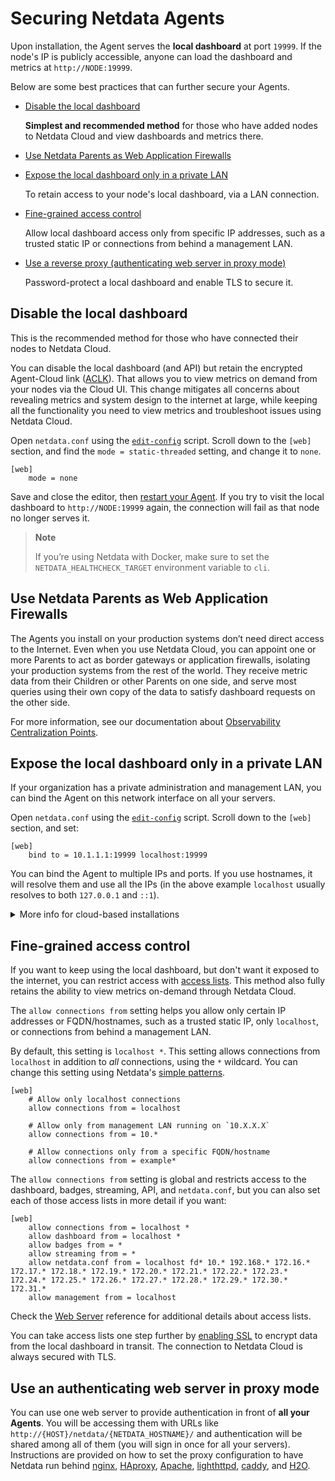 # Securing Netdata Agents

Upon installation, the Agent serves the **local dashboard** at port `19999`. If the node's IP is publicly accessible, anyone can load the dashboard and metrics at `http://NODE:19999`.

Below are some best practices that can further secure your Agents.

- [Disable the local dashboard](#disable-the-local-dashboard)

    **Simplest and recommended method** for those who have added nodes to Netdata Cloud and view dashboards and metrics there.

- [Use Netdata Parents as Web Application Firewalls](#use-netdata-parents-as-web-application-firewalls)

- [Expose the local dashboard only in a private LAN](#expose-the-local-dashboard-only-in-a-private-lan)

    To retain access to your node's local dashboard, via a LAN connection.

- [Fine-grained access control](#fine-grained-access-control)

    Allow local dashboard access only from specific IP addresses, such as a trusted static IP or connections from behind a management LAN.

- [Use a reverse proxy (authenticating web server in proxy mode)](#use-an-authenticating-web-server-in-proxy-mode)

    Password-protect a local dashboard and enable TLS to secure it.

## Disable the local dashboard

This is the recommended method for those who have connected their nodes to Netdata Cloud.

You can disable the local dashboard (and API) but retain the encrypted Agent-Cloud link ([ACLK](/src/aclk/README.md)). That allows you to view metrics on demand from your nodes via the Cloud UI. This change mitigates all concerns about revealing metrics and system design to the internet at large, while keeping all the functionality you need to view metrics and troubleshoot issues using Netdata Cloud.

Open `netdata.conf` using the [`edit-config`](/docs/netdata-agent/configuration/README.md#edit-a-configuration-file-using-edit-config) script. Scroll down to the `[web]` section, and find the `mode = static-threaded` setting, and change it to `none`.

```text
[web]
    mode = none
```

Save and close the editor, then [restart your Agent](/docs/netdata-agent/start-stop-restart.md). If you try to visit the local dashboard to `http://NODE:19999` again, the connection will fail as that node no longer serves it.

> **Note**
>
> If you’re using Netdata with Docker, make sure to set the `NETDATA_HEALTHCHECK_TARGET` environment variable to `cli`.

## Use Netdata Parents as Web Application Firewalls

The Agents you install on your production systems don’t need direct access to the Internet. Even when you use Netdata Cloud, you can appoint one or more Parents to act as border gateways or application firewalls, isolating your production systems from the rest of the world. They receive metric data from their Children or other Parents on one side, and serve most queries using their own copy of the data to satisfy dashboard requests on the other side.

For more information, see our documentation about [Observability Centralization Points](/docs/observability-centralization-points/README.md).

## Expose the local dashboard only in a private LAN

If your organization has a private administration and management LAN, you can bind the Agent on this network interface on all your servers.

Open `netdata.conf` using the [`edit-config`](/docs/netdata-agent/configuration/README.md#edit-a-configuration-file-using-edit-config) script. Scroll down to the `[web]` section, and set:

```text
[web]
    bind to = 10.1.1.1:19999 localhost:19999
```

You can bind the Agent to multiple IPs and ports. If you use hostnames, it will resolve them and use all the IPs (in the above example `localhost` usually resolves to both `127.0.0.1` and `::1`).

<details><summary>More info for cloud-based installations</summary>

For cloud-based installations, if your cloud provider doesn’t provide such a private LAN (or if you use multiple providers), you can create a virtual management and administration LAN with tools like `tincd` or `gvpe`. These tools create a mesh VPN allowing all servers to communicate securely and privately. Your administration stations join this mesh VPN to get access to management and administration tasks on all your cloud servers.

For `gvpe` we have developed a [simple provisioning tool](https://github.com/netdata/netdata-demo-site/tree/master/gvpe) you may find handy (it includes statically compiled `gvpe` binaries for Linux and FreeBSD, and also a script to compile `gvpe` on your macOS system). We use this to create a management and administration LAN for all Netdata demo sites (spread all over the internet using multiple hosting providers).

</details>

## Fine-grained access control

If you want to keep using the local dashboard, but don't want it exposed to the internet, you can restrict access with [access lists](/src/web/server/README.md#access-lists). This method also fully retains the ability to view metrics on-demand through Netdata Cloud.

The `allow connections from` setting helps you allow only certain IP addresses or FQDN/hostnames, such as a trusted static IP, only `localhost`, or connections from behind a management LAN.

By default, this setting is `localhost *`. This setting allows connections from `localhost` in addition to _all_ connections, using the `*` wildcard. You can change this setting using Netdata's [simple patterns](/src/libnetdata/simple_pattern/README.md).

```text
[web]
    # Allow only localhost connections
    allow connections from = localhost

    # Allow only from management LAN running on `10.X.X.X`
    allow connections from = 10.*

    # Allow connections only from a specific FQDN/hostname
    allow connections from = example*
```

The `allow connections from` setting is global and restricts access to the dashboard, badges, streaming, API, and `netdata.conf`, but you can also set each of those access lists in more detail if you want:

```text
[web]
    allow connections from = localhost *
    allow dashboard from = localhost *
    allow badges from = *
    allow streaming from = *
    allow netdata.conf from = localhost fd* 10.* 192.168.* 172.16.* 172.17.* 172.18.* 172.19.* 172.20.* 172.21.* 172.22.* 172.23.* 172.24.* 172.25.* 172.26.* 172.27.* 172.28.* 172.29.* 172.30.* 172.31.*
    allow management from = localhost
```

Check the [Web Server](/src/web/server/README.md#access-lists) reference for additional details about access lists.

You can take access lists one step further by [enabling SSL](/src/web/server/README.md#enable-httpstls-support) to encrypt data from the local dashboard in transit. The connection to Netdata Cloud is always secured with TLS.

## Use an authenticating web server in proxy mode

You can use one web server to provide authentication in front of **all your Agents**. You will be accessing them with URLs like `http://{HOST}/netdata/{NETDATA_HOSTNAME}/` and authentication will be shared among all of them (you will sign in once for all your servers).
Instructions are provided on how to set the proxy configuration to have Netdata run behind [nginx](/docs/netdata-agent/configuration/running-the-netdata-agent-behind-a-reverse-proxy/Running-behind-nginx.md), [HAproxy](/docs/netdata-agent/configuration/running-the-netdata-agent-behind-a-reverse-proxy/Running-behind-haproxy.md), [Apache](/docs/netdata-agent/configuration/running-the-netdata-agent-behind-a-reverse-proxy/Running-behind-apache.md), [lighthttpd](/docs/netdata-agent/configuration/running-the-netdata-agent-behind-a-reverse-proxy/Running-behind-lighttpd.md), [caddy](/docs/netdata-agent/configuration/running-the-netdata-agent-behind-a-reverse-proxy/Running-behind-caddy.md), and [H2O](/docs/netdata-agent/configuration/running-the-netdata-agent-behind-a-reverse-proxy/Running-behind-h2o.md).
